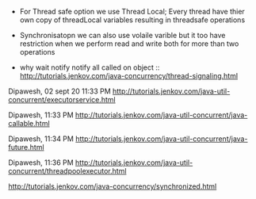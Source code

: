 - For Thread safe option we use Thread Local; Every thread have thier own copy of threadLocal variables resulting in threadsafe operations

- Synchronisatopn we can also use volaile varible but it too have restriction when we perform read and write both for more than two operations

- why wait notify notify all called on object :: http://tutorials.jenkov.com/java-concurrency/thread-signaling.html

Dipawesh, 02 sept 20 11:33 PM
http://tutorials.jenkov.com/java-util-concurrent/executorservice.html

Dipawesh, 11:33 PM
http://tutorials.jenkov.com/java-util-concurrent/java-callable.html

Dipawesh, 11:34 PM
http://tutorials.jenkov.com/java-util-concurrent/java-future.html

Dipawesh, 11:36 PM
http://tutorials.jenkov.com/java-util-concurrent/threadpoolexecutor.html


http://tutorials.jenkov.com/java-concurrency/synchronized.html
